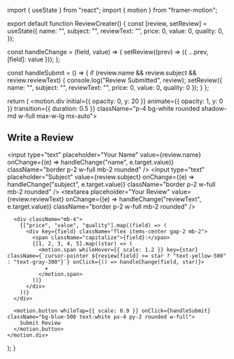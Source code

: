 import { useState } from "react";
import { motion } from "framer-motion";

export default function ReviewCreater() {
  const [review, setReview] = useState({
    name: "",
    subject: "",
    reviewText: "",
    price: 0,
    value: 0,
    quality: 0,
  });

  const handleChange = (field, value) => {
    setReview((prev) => ({ ...prev, [field]: value }));
  };

  const handleSubmit = () => {
    if (review.name && review.subject && review.reviewText) {
      console.log("Review Submitted", review);
      setReview({ name: "", subject: "", reviewText: "", price: 0, value: 0, quality: 0 });
    }
  };

  return (
    <motion.div initial={{ opacity: 0, y: 20 }} animate={{ opacity: 1, y: 0 }} transition={{ duration: 0.5 }} className="p-4 bg-white rounded shadow-md w-full max-w-lg mx-auto">
      <h2 className="text-2xl font-bold mb-4">Write a Review</h2>
      <input type="text" placeholder="Your Name" value={review.name} onChange={(e) => handleChange("name", e.target.value)} className="border p-2 w-full mb-2 rounded" />
      <input type="text" placeholder="Subject" value={review.subject} onChange={(e) => handleChange("subject", e.target.value)} className="border p-2 w-full mb-2 rounded" />
      <textarea placeholder="Your Review" value={review.reviewText} onChange={(e) => handleChange("reviewText", e.target.value)} className="border p-2 w-full mb-2 rounded" />
      
      <div className="mb-4">
        {["price", "value", "quality"].map((field) => (
          <div key={field} className="flex items-center gap-2 mb-2">
            <span className="capitalize">{field}:</span>
            {[1, 2, 3, 4, 5].map((star) => (
              <motion.span whileHover={{ scale: 1.2 }} key={star} className={`cursor-pointer ${review[field] >= star ? "text-yellow-500" : "text-gray-300"}`} onClick={() => handleChange(field, star)}>
                ★
              </motion.span>
            ))}
          </div>
        ))}
      </div>
      
      <motion.button whileTap={{ scale: 0.9 }} onClick={handleSubmit} className="bg-blue-500 text-white px-4 py-2 rounded w-full">
        Submit Review
      </motion.button>
    </motion.div>
  );
}
